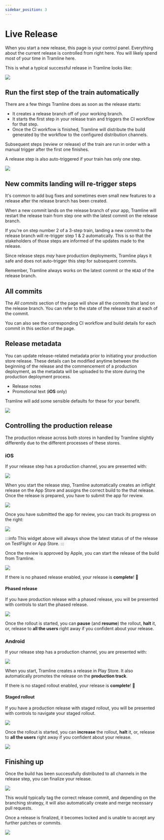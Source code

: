 ```yaml
---
sidebar_position: 3
---
```


# Live Release

When you start a new release, this page is your control panel. Everything about the current release is controlled from right here. You will likely spend most of your time in Tramline here.

This is what a typical successful release in Tramline looks like:

![](/img/ongoing.png)

## Run the first step of the train automatically

There are a few things Tramline does as soon as the release starts:
- It creates a release branch off of your working branch.
- It starts the first step in your release train and triggers the CI workflow for that step.
- Once the CI workflow is finished, Tramline will distribute the build generated by the workflow to the configured distribution channels.

Subsequent steps (review or release) of the train are run in order with a manual trigger after the first one finishes.

A release step is also auto-triggered if your train has only one step.

![](/img/step-movement.png)

## New commits landing will re-trigger steps

It's common to add bug fixes and sometimes even small new features to a release after the release branch has been created.

When a new commit lands on the release branch of your app, Tramline will restart the release train from step one with the latest commit on the release branch.

If you're on step number 2 of a 3-step train, landing a new commit to the release branch will re-trigger step 1 & 2 automatically. This is so that the stakeholders of those steps are informed of the updates made to the release.

Since release steps _may_ have production deployments, Tramline plays it safe and does not auto-trigger this step for subsequent commits.

Remember, Tramline always works on the latest commit or the `HEAD` of the release branch.

## All commits

The _All commits_ section of the page will show all the commits that land on the release branch. You can refer to the state of the release train at each of the commit.

You can also see the corresponding CI workflow and build details for each commit in this section of the page.

## Release metadata

You can update release-related metadata prior to initiating your production store release. These details can be modified anytime between the beginning of the release and the commencement of a production deployment, as the metadata will be uploaded to the store during the production deployment process.

- Release notes
- Promotional text (**iOS** only)

Tramline will add some sensible defaults for these for your benefit.

![](/img/release-metadata.png)

## Controlling the production release

The production release across both stores in handled by Tramline slightly differently due to the different processes of these stores.

### iOS

If your release step has a production channel, you are presented with:

![](/img/submit-for-review.png)

When you start the release step, Tramline automatically creates an inflight release on the App Store and assigns the correct build to the that release. Once the release is prepared, you have to submit the app for review.

![](/img/submitted-for-review.png)

Once you have submitted the app for review, you can track its progress on the right:

![](/img/submitted-for-review-2.png)

:::info
This widget above will always show the latest status of of the release on TestFlight or App Store.
:::

Once the review is approved by Apple, you can start the release of the build from Tramline.

![](/img/ios-start-release.png)

If there is no phased release enabled, your release is **complete**! 🎉

#### Phased release

If you have production release with a phased release, you will be presented with controls to start the phased release.

![](/img/ios-phased-release-started.png)

Once the rollout is started, you can **pause** (and **resume**) the rollout, **halt** it, or, release to **all the users** right away if you confident about your release.

### Android

If your release step has a production channel, you are presented with:

![](/img/android-start-release.png)

When you start, Tramline creates a release in Play Store. It also automatically promotes the release on the **production track**.

If there is no staged rollout enabled, your release is **complete**! 🎉

#### Staged rollout

If you have a production release with staged rollout, you will be presented with controls to navigate your staged rollout.

![](/img/android-staged-rollout-not-started.png)

Once the rollout is started, you can **increase** the rollout, **halt** it, or, release to **all the users** right away if you confident about your release.

![](/img/android-staged-rollout-started.png)

## Finishing up

Once the build has been successfully distributed to all channels in the release step, you can finalize your release.

![](/img/finish-release.png)

This would typically tag the correct release commit, and depending on the branching strategy, it will also automatically create and merge necessary pull requests.

Once a release is finalized, it becomes locked and is unable to accept any further patches or commits.

![](/img/finalize.png)

